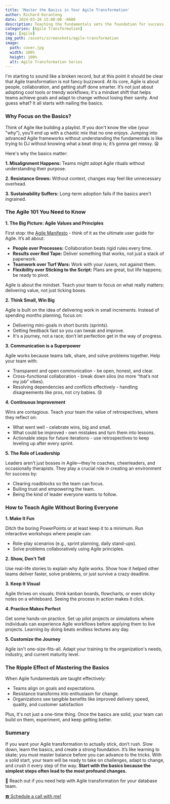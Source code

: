 ```yaml
---
title: 'Master the Basics in Your Agile Transformation'
author: Richard Koranteng
date: 2024-03-28 15:00:00 -0600
description: Teaching the fundamentals sets the foundation for success, enabling teams to move forward with confidence and clarity.
categories: [Agile Transformation]
tags: [agile]
img_path: /assets/screenshots/agile-transformation
image:
  path: cover.jpg
  width: 100%
  height: 100%
  alt: Agile Transformation Series
---
```


I'm starting to sound like a broken record, but at this point it should be clear that Agile transformation is not fancy buzzword. At its core, Agile is about people, collaboration, and getting stuff done smarter. It’s not just about adopting cool tools or trendy workflows; it's a mindset shift that helps teams achieve goals and adapt to change without losing their sanity. And guess what? It all starts with nailing the basics.

### Why Focus on the Basics?
Think of Agile like building a playlist. If you don't know the vibe (your "why"), you’ll end up with a chaotic mix that no one enjoys. Jumping into advanced Agile frameworks without understanding the fundamentals is like trying to DJ without knowing what a beat drop is; it’s gonna get messy. 😫

Here's why the basics matter:

**1. Misalignment Happens:** Teams might adopt Agile rituals without understanding their purpose.

**2. Resistance Grows:** Without context, changes may feel like unnecessary overhead.

**3. Sustainability Suffers:** Long-term adoption fails if the basics aren't ingrained.

### The Agile 101 You Need to Know
**1. The Big Picture: Agile Values and Principles**

First stop: the <a href="https://agilemanifesto.org/" target="blank">Agile Manifesto</a> - think of it as the ultimate user guide for Agile. It’s all about:
* **People over Processes:** Collaboration beats rigid rules every time.
* **Results over Red Tape:** Deliver something that works, not just a stack of paperwork.
* **Teamwork over Turf Wars:** Work with your /users, not against them.
* **Flexibility over Sticking to the Script:** Plans are great, but life happens; be ready to pivot.

Agile is about the mindset. Teach your team to focus on what really matters: delivering value, not just ticking boxes.

**2. Think Small, Win Big**

Agile is built on the idea of delivering work in small increments. Instead of spending months planning, focus on:
* Delivering mini-goals in short bursts (sprints).
* Getting feedback fast so you can tweak and improve.
* It's a journey, not a race; don’t let perfection get in the way of progress.

**3. Communication is a Superpower**

Agile works because teams talk, share, and solve problems together. Help your team with:
* Transparent and open communication - be open, honest, and clear.
* Cross-functional collaboration - break down silos (no more “that’s not my job” vibes).
* Resolving dependencies and conflicts effectively - handling disagreements like pros, not cry babies. 😢 

**4. Continuous Improvement**

Wins are contagious. Teach your team the value of retrospectives, where they reflect on:
* What went well - celebrate wins, big and small.
* What could be improved - own mistakes and turn them into lessons.
* Actionable steps for future iterations - use retrospectives to keep leveling up after every sprint.

**5. The Role of Leadership**

Leaders aren’t just bosses in Agile—they’re coaches, cheerleaders, and occasionally therapists. They play a crucial role in creating an environment for success by:
* Clearing roadblocks so the team can focus.
* Builing trust and empowering the team.
* Being the kind of leader everyone wants to follow.

### How to Teach Agile Without Boring Everyone
**1. Make It Fun**

Ditch the boring PowerPoints or at least keep it to a minimum. Run interactive workshops where people can:
* Role-play scenarios (e.g., sprint planning, daily stand-ups).
* Solve problems collaboratively using Agile principles.

**2. Show, Don't Tell**

Use real-life stories to explain why Agile works. Show how it helped other teams deliver faster, solve problems, or just survive a crazy deadline.

**3. Keep It Visual**

Agile thrives on visuals; think kanban boards, flowcharts, or even sticky notes on a whiteboard. Seeing the process in action makes it click.

**4. Practice Makes Perfect**

Get some hands-on practice. Set up pilot projects or simulations where individuals can experience Agile workflows before applying them to live projects. Learning by doing beats endless lectures any day.

**5. Customize the Journey**

Agile isn't one-size-fits-all. Adapt your training to the organization's needs, industry, and current maturity level.

### The Ripple Effect of Mastering the Basics
When Agile fundamentals are taught effectively:

* Teams align on goals and expectations.
* Resistance transforms into enthusiasm for change.
* Organizations see tangible benefits like improved delivery speed, quality, and customer satisfaction

Plus, it's not just a one-time thing. Once the basics are solid, your team can build on them, experiment, and keep getting better.

### Summary
If you want your Agile transformation to actually stick, don’t rush. Slow down, learn the basics, and create a strong foundation. It’s like learning to skate; you must master balance before you can advance to the tricks. With a solid start, your team will be ready to take on challenges, adapt to change, and crush it every step of the way. **Start with the basics because the simplest steps often lead to the most profound changes.**

🚀 Reach out if you need help with Agile transformation for your database team.

 [☎️ Schedule a call with me!](https://calendly.com/rkkoranteng/free-consultation)